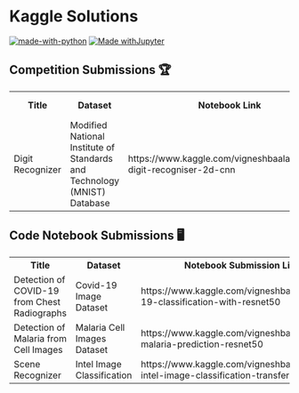 # Kaggle Solutions

[![made-with-python](https://img.shields.io/badge/Made%20with-Python-1f425f.svg)](https://www.python.org/)    [![Made withJupyter](https://img.shields.io/badge/Made%20with-Jupyter-orange?style=for-the-badge&logo=Jupyter)](https://jupyter.org/try)

## Competition Submissions 🏆

<table style="width:100%">
  
  <tr>
    <th>Title</th>
    <th>Dataset</th>
    <th>Notebook Link</th>
    <th>Submission Score</th>
  </tr>
  
  <tr>
    <td>Digit Recognizer</td>
    <td>Modified National Institute of Standards and Technology (MNIST) Database</td> 
    <td>https://www.kaggle.com/vigneshbaalaji/osvkm-digit-recogniser-2d-cnn</td>
    <td>0.9833</td>
  </tr>
</table>



## Code Notebook Submissions 🖥


<table style="width:100%">
  
  <tr>
    <th>Title</th>
    <th>Dataset</th>
    <th>Notebook Submission Link</th>
  </tr>
  
  <tr>
    <td>Detection of COVID-19 from Chest Radiographs</td>
    <td>Covid-19 Image Dataset</td> 
    <td>https://www.kaggle.com/vigneshbaalaji/covid-19-classification-with-resnet50</td>
  </tr>
  
  <tr>
    <td>Detection of Malaria from Cell Images</td>
    <td>Malaria Cell Images Dataset</td> 
    <td>https://www.kaggle.com/vigneshbaalaji/osvkm-malaria-prediction-resnet50</td>
  </tr>
  
  <tr>
    <td>Scene Recognizer</td>
    <td>Intel Image Classification</td> 
    <td>https://www.kaggle.com/vigneshbaalaji/osvkm-intel-image-classification-transfer-learning</td>
  </tr>
  
</table>
